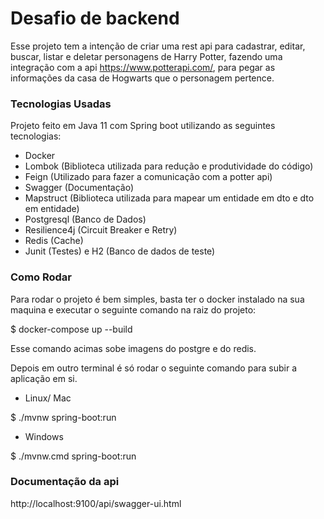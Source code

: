 # Desafio de backend

Esse projeto tem a intenção de criar uma rest api para cadastrar, editar, buscar, listar e deletar
personagens de Harry Potter, fazendo uma integração com a api https://www.potterapi.com/, para pegar as informações da casa de Hogwarts que o 
personagem pertence.

### Tecnologias Usadas
Projeto feito em Java 11 com Spring boot utilizando as seguintes tecnologias:

* Docker
* Lombok (Biblioteca utilizada para redução e produtividade do código)
* Feign (Utilizado para fazer a comunicação com a potter api)
* Swagger (Documentação)
* Mapstruct (Biblioteca utilizada para mapear um entidade em dto e dto em entidade)
* Postgresql (Banco de Dados)
* Resilience4j (Circuit Breaker e Retry)
* Redis (Cache)
* Junit (Testes) e H2 (Banco de dados de teste)

### Como Rodar
Para rodar o projeto é bem simples, basta ter o docker instalado na sua maquina e executar o seguinte comando na raiz do projeto: 

$ docker-compose up --build

Esse comando acimas sobe imagens do postgre e do redis.

Depois em outro terminal é só rodar o seguinte comando para subir a aplicação em si.

* Linux/ Mac

$ ./mvnw spring-boot:run

* Windows

$ ./mvnw.cmd spring-boot:run

### Documentação da api
http://localhost:9100/api/swagger-ui.html